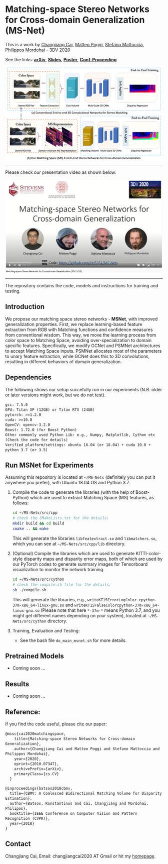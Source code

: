 # Matching-space Stereo Networks for Cross-domain Generalization (MS-Net)

This is a work by [Changjiang Cai](https://www.changjiangcai.com), [Matteo Poggi](https://mattpoggi.github.io/), [Stefano Mattoccia](http://vision.deis.unibo.it/~smatt/Site/Home.html), [Philippos Mordohai](https://mordohai.github.io/) - 3DV 2020


See the links: [**arXiv**](https://arxiv.org/abs/2010.07347), [**Slides**](https://github.com/ccj5351/MS-Nets/blob/master/files/msnet-10mins-final.pdf), [**Poster**](https://github.com/ccj5351/MS-Nets/blob/master/files/poster-msnet.pdf), [**Conf-Proceeding**](https://www.changjiangcai.com/files/dafstereonet-3dv2020/daf-stereo-3dv-conf20-pub.pdf)

<p align="center">
 <img align="center" src="files/msnet-archi-02.png" alt="msnet architecture" width="600">
</p>

---

Please check our presentation video as shown below:

<p align="center">
  <a href="https://youtu.be/j2QFDix0_fM">
  <img src="files/msnet-10-mins-video.png" alt="10 minute 3DV presentation video link" width="500">
  </a>
</p>

---


The repository contains the code, models and instructions for training and testing. 

## Introduction

We propose our matching space stereo networks - **MSNet**, with improved generalization properties. First, we replace learning-based feature extraction from RGB with Matching functions and confidence measures from conventional wisdom. This way, we move the learning process from color space to Matching Space, avoiding over-specialization to domain specific features. Specifically, we modify GCNet and PSMNet architectures to accept Matching Space inputs. PSMNet allocates most of the parameters to unary feature extraction, while GCNet does this to 3D convolutions, resulting in different behaviors of domain generalization.

## Dependencies

The following shows our setup succefully run in our experiments (N.B. older or later versions might work, but we do not test).  

```
gcc: 7.5.0
GPU: Titan XP (12GB) or Titan RTX (24GB) 
pytorch: >=1.2.0
cuda: >=10.0
OpenCV: opencv-3.2.0
Boost: 1.72.0 (for Boost Python)
Other commonly used Python Lib: e.g., Numpy, Matplotlib, Cython etc (Check the code for details)
Verified platform/settings: ubuntu 16.04 (or 18.04) + cuda 10.0 + python 3.7 (or 3.5)
```

## Run MSNet for Experiments

Assuming this repository is located at `~/MS-Nets` (definitely you can put it anywhere you prefer), with Ubuntu 18.04 OS and Python 3.7.

1. Compile the code to generate the libraries (with the help of Boost-Python) which are used to extract Matching Space (MS) features, as follows:

   ```bash
   cd ~/MS-Nets/src/cpp
   # check the CMakeLists.txt for the details;
   mkdir build && cd build
   cmake .. && make
   ```

   This will generate the libraries `libfeatextract.so`  and `libmatchers.so`, which you can see at `~/MS-Nets/src/cpp/lib` directory.

2. (Optional) Compile the libraries which are used to generate KITTI-color-style disparity maps and disparity error maps, both of which are used by our PyTorch codes to generate summary images for Tensorboard visualization to monitor the network training.
   ```bash
   cd ~/MS-Nets/src/cython
   # check the compile.sh file for the details;
   sh ./compile.sh
   ```
   This will generate the libraries, e.g., `writeKT15ErrorLogColor.cpython-37m-x86_64-linux-gnu.so`  and `writeKT15FalseColorcpython-37m-x86_64-linux-gnu.so` (Please note that here `*-37m-*` means Python 3.7, and you might get different names depending on your system), located at `~/MS-Nets/src/cython` directory.

3. Training, Evaluation and Testing:
   - See the bash file `do_main_msnet.sh` for more details.
   

## Pretrained Models
 - Coming soon ...

## Results
 - Coming soon ...


## Reference:

If you find the code useful, please cite our paper:
    

``` 
@misc{cai2020matchingspace,
    title={Matching-space Stereo Networks for Cross-domain Generalization}, 
    author={Changjiang Cai and Matteo Poggi and Stefano Mattoccia and Philippos Mordohai},
    year={2020},
    eprint={2010.07347},
    archivePrefix={arXiv},
    primaryClass={cs.CV}
  }
```

```
@inproceedings{batsos2018cbmv,
  title={CBMV: A Coalesced Bidirectional Matching Volume for Disparity Estimation},
  author={Batsos, Konstantinos and Cai, Changjiang and Mordohai, Philipos},
  booktitle={IEEE Conference on Computer Vision and Pattern Recognition (CVPR)},
  year={2018}
}
```
## Contact

Changjiang Cai, Email: changjiangcai2020 AT Gmail or hit my [homepage](https://www.changjiangcai.com/).
